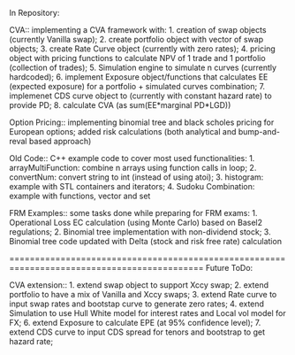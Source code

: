 In Repository:

CVA:: implementing a CVA framework with: 1. creation of swap objects (currently Vanilla swap); 2. create portfolio object with vector of swap objects; 3. create Rate Curve object (currently with zero rates); 4. pricing object with pricing functions to calculate NPV of 1 trade and 1 portfolio (collection of trades); 5. Simulation engine to simulate n curves (currently hardcoded); 6. implement Exposure object/functions that calculates EE (expected exposure) for a portfolio + simulated curves combination; 7. implemenet CDS curve object to (currently with constant hazard rate) to provide PD; 8. calculate CVA (as sum(EE\*marginal PD\*LGD)) 

Option Pricing:: implementing binomial tree and black scholes pricing for European options; added risk calculations (both analytical and bump-and-reval based approach)

Old Code:: C++ example code to cover most used functionalities: 1. arrayMultiFunction: combine n arrays using function calls in loop; 2. convertNum: convert string to int (instead of using atoi); 3. histogram: example with STL containers and iterators; 4. Sudoku Combination: example with functions, vector and set

FRM Examples:: some tasks done while preparing for FRM exams: 1. Operational Loss EC calculation (using Monte Carlo) based on Basel2 regulations; 2. Binomial tree implementation with non-dividend stock; 3. Binomial tree code updated with Delta (stock and risk free rate) calculation

============================================================================================
Future ToDo:

CVA extension:: 1. extend swap object to support Xccy swap; 2. extend portfolio to have a mix of Vanilla and Xccy swaps; 3. extend Rate curve to input swap rates and bootstap curve to generate zero rates; 4. extend Simulation to use Hull White model for interest rates and Local vol model for FX; 6. extend Exposure to calculate EPE (at 95% confidence level); 7. extend CDS curve to input CDS spread for tenors and bootstrap to get hazard rate; 

